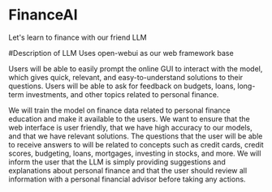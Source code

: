 # FinanceAI
Let's learn to finance with our friend LLM

#Description of LLM
Uses open-webui as our web framework base

Users will be able to easily prompt the online GUI to interact with the model, which gives quick, relevant, and easy-to-understand solutions to their questions. Users will be able to ask for feedback on budgets, loans, long-term investments, and other topics related to personal finance.

We will train the model on finance data related to personal finance education and make it available to the users. We want to ensure that the web interface is user friendly, that we have high accuracy to our models, and that we have relevant solutions. The questions that the user will be able to receive answers to will be related to concepts such as credit cards, credit scores, budgeting, loans, mortgages, investing in stocks, and more. We will inform the user that the LLM is simply providing suggestions and explanations about personal finance and that the user should review all information with a personal financial advisor before taking any actions.


